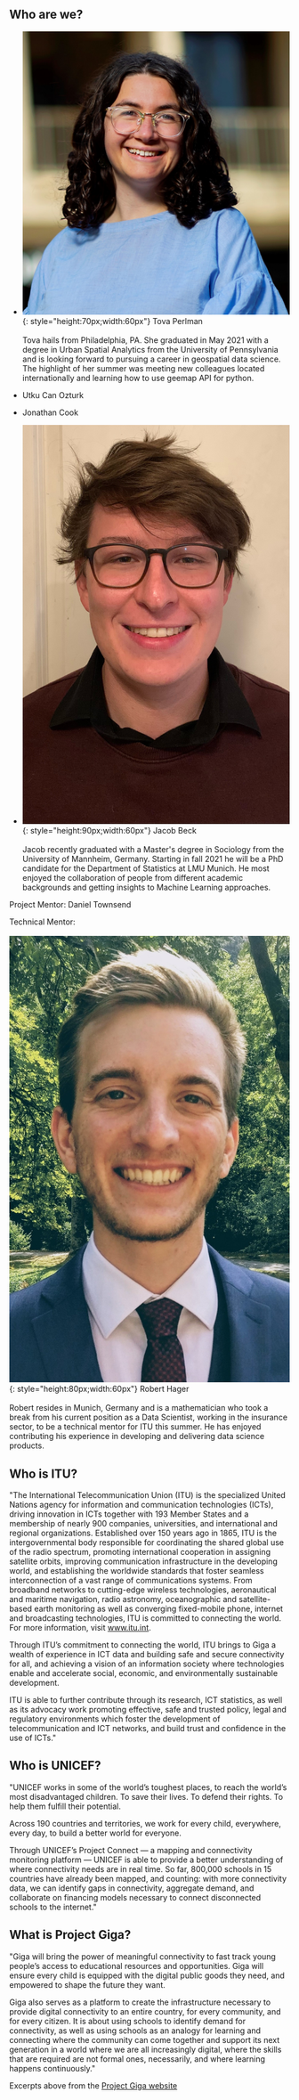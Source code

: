 
## Who are we?

- ![Image](Images/cropped.jpg){: style="height:70px;width:60px"} Tova Perlman <br></br>
Tova hails from Philadelphia, PA. She graduated in May 2021 with a degree in Urban Spatial Analytics from the University of Pennsylvania and is looking forward to pursuing a career in geospatial data science. The highlight of her summer was meeting new colleagues located internationally and learning how to use geemap API for python. 

- Utku Can Ozturk
- Jonathan Cook
- ![Image](Images/image0.jpeg){: style="height:90px;width:60px"} Jacob Beck <br></br>
Jacob recently graduated with a Master's degree in Sociology from the University of Mannheim, Germany. Starting in fall 2021 he will be a PhD candidate for the Department of Statistics at LMU Munich. He most enjoyed the collaboration of people from different academic backgrounds and getting insights to Machine Learning approaches. 


Project Mentor:
Daniel Townsend

Technical Mentor: <br></br>
![Image](Images/ROBERT_HAGER_smaller.jpg){: style="height:80px;width:60px"} Robert Hager <br></br>
Robert resides in Munich, Germany and is a mathematician who took a break from his current position as a Data Scientist, working in the insurance sector, to be a technical mentor for ITU this summer. He has enjoyed contributing his experience in developing and delivering data science products.


## Who is ITU?

"The International Telecommunication Union (ITU) is the specialized United Nations agency for information and communication technologies (ICTs), driving innovation in ICTs together with 193 Member States and a membership of nearly 900 companies, universities, and international and regional organizations. Established over 150 years ago in 1865, ITU is the intergovernmental body responsible for coordinating the shared global use of the radio spectrum, promoting international cooperation in assigning satellite orbits, improving communication infrastructure in the developing world, and establishing the worldwide standards that foster seamless interconnection of a vast range of communications systems. From broadband networks to cutting-edge wireless technologies, aeronautical and maritime navigation, radio astronomy, oceanographic and satellite-based earth monitoring as well as converging fixed-mobile phone, internet and broadcasting technologies, ITU is committed to connecting the world. For more information, visit www.itu.int.

Through ITU’s commitment to connecting the world, ITU brings to Giga a wealth of experience in ICT data and building safe and secure connectivity for all, and achieving a vision of an information society where technologies enable and accelerate social, economic, and environmentally sustainable development.

ITU is able to further contribute through its research, ICT statistics, as well as its advocacy work promoting effective, safe and trusted policy, legal and regulatory environments which foster the development of telecommunication and ICT networks, and build trust and confidence in the use of ICTs."

## Who is UNICEF?

"UNICEF works in some of the world’s toughest places, to reach the world’s most disadvantaged children. To save their lives. To defend their rights. To help them fulfill their potential. 

Across 190 countries and territories, we work for every child, everywhere, every day, to build a better world for everyone. 

Through UNICEF’s Project Connect — a mapping and connectivity monitoring platform — UNICEF is able to provide a better understanding of where connectivity needs are in real time. So far, 800,000 schools in 15 countries have already been mapped, and counting: with more connectivity data, we can identify gaps in connectivity, aggregate demand, and collaborate on financing models necessary to connect disconnected schools to the internet."

## What is Project Giga?

"Giga will bring the power of meaningful connectivity to fast track young people’s access to educational resources and opportunities.
Giga will ensure every child is equipped with the digital public goods they need, and empowered to shape the future they want. 

Giga also serves as a platform to create the infrastructure necessary to provide digital connectivity to an entire country, for every community, and for every citizen. It is about using schools to identify demand for connectivity, as well as using schools as an analogy for learning and connecting where the community can come together and support its next generation in a world where we are all increasingly digital, where the skills that are required are not formal ones, necessarily, and where learning happens continuously."

Excerpts above from the [Project Giga website](https://gigaconnect.org/about/)